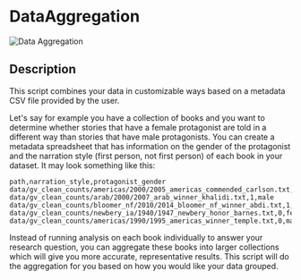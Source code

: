 # DataAggregation
![Data Aggregation](https://github.com/miielab/DataAggregation/workflows/Data%20Aggregation/badge.svg)

## Description
This script combines your data in customizable ways based on a metadata CSV file provided by the user. 

Let's say for example you have a collection of books and you want to determine whether stories that have a female protagonist are told in a different way than stories that have male protagonists. You can create a metadata spreadsheet that has information on the gender of the protagonist and the narration style (first person, not first person) of each book in your dataset. It may look something like this:
```
path,narration_style,protagonist_gender
data/gv_clean_counts/americas/2000/2005_americas_commended_carlson.txt,1,female
data/gv_clean_counts/arab/2000/2007_arab_winner_khalidi.txt,1,male
data/gv_clean_counts/bloomer_nf/2010/2014_bloomer_nf_winner_abdi.txt,1,female
data/gv_clean_counts/newbery_ia/1940/1947_newbery_honor_barnes.txt,0,female
data/gv_clean_counts/americas/1990/1995_americas_winner_temple.txt,0,male
```
Instead of running analysis on each book individually to answer your research question, you can aggregate these books into larger collections which will give you more accurate, representative results. This script will do the aggregation for you based on how you would like your data grouped.


